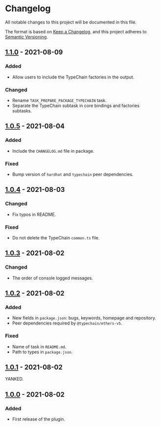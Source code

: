# Changelog

All notable changes to this project will be documented in this file.

The format is based on [Keep a Changelog](https://keepachangelog.com/en/1.0.0/), and this project adheres to [Semantic Versioning](https://semver.org/spec/v2.0.0.html).

## [1.1.0] - 2021-08-09

### Added

- Allow users to include the TypeChain factories in the output.

### Changed

- Rename `TASK_PREPARE_PACKAGE_TYPECHAIN` task.
- Separate the TypeChain subtask in core bindings and factories subtasks.

## [1.0.5] - 2021-08-04

### Added

- Include the `CHANGELOG.md` file in package.

### Fixed

- Bump version of `hardhat` and `typechain` peer dependencies.

## [1.0.4] - 2021-08-03

### Changed

- Fix typos in README.

### Fixed

- Do not delete the TypeChain `common.ts` file.

## [1.0.3] - 2021-08-02

### Changed

- The order of console logged messages.

## [1.0.2] - 2021-08-02

### Added

- New fields in `package.json`: bugs, keywords, homepage and repository.
- Peer dependencies required by `@typechain/ethers-v5`.

### Fixed

- Name of task in `README.md`.
- Path to types in `package.json`.

## [1.0.1] - 2021-08-02

YANKED.

## [1.0.0] - 2021-08-02

### Added

- First release of the plugin.

[1.1.0]: https://github.com/paulrberg/hardhat-packager/releases/tag/v1.1.0
[1.0.5]: https://github.com/paulrberg/hardhat-packager/releases/tag/v1.0.5
[1.0.4]: https://github.com/paulrberg/hardhat-packager/releases/tag/v1.0.4
[1.0.3]: https://github.com/paulrberg/hardhat-packager/releases/tag/v1.0.3
[1.0.2]: https://github.com/paulrberg/hardhat-packager/releases/tag/v1.0.2
[1.0.1]: https://github.com/paulrberg/hardhat-packager/releases/tag/v1.0.1
[1.0.0]: https://github.com/paulrberg/hardhat-packager/releases/tag/v1.0.0

